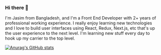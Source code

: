 ### Hi there 👋

I'm Jasim from Bangladesh, and I'm a Front End Developer with 2+ years of professional working experience. I really enjoy learning new technologies and I love to build user interfaces using React, Redux, Next.js, etc that's up the user experience to the next level. I'm learning new stuff every day to hook up my carrier to the top level.

[![Anurag's GitHub stats](https://github-readme-stats.vercel.app/api?username=devjasim)](https://github.com/anuraghazra/github-readme-stats)
